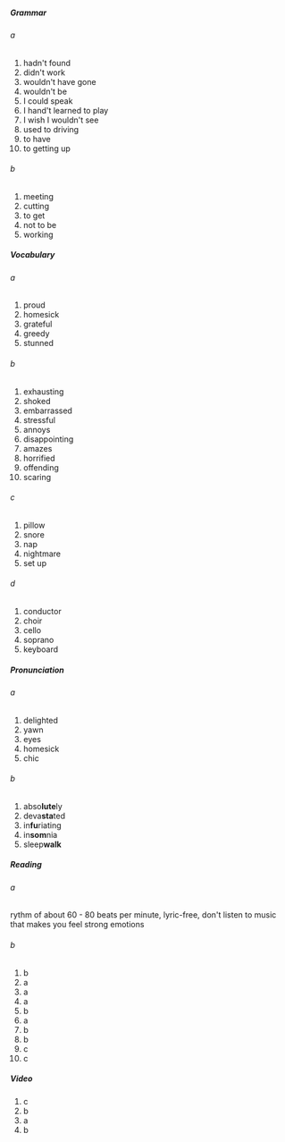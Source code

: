 ##### Grammar
###### a
1. hadn't found
2. didn't work
3. wouldn't have gone
4. wouldn't be
5. I could speak
6. I hand't learned to play
7. I wish I wouldn't see
8. used to driving
9. to have
10. to getting up

###### b 
1. meeting
2. cutting
3. to get
4. not to be
5. working

##### Vocabulary
###### a
1. proud
2. homesick
3. grateful
4. greedy
5. stunned

###### b
1. exhausting
2. shoked
3. embarrassed
4. stressful
5. annoys
6. disappointing
7. amazes
8. horrified
9. offending
10. scaring

###### c
1. pillow
2. snore
3. nap
4. nightmare
5. set up

###### d
1. conductor
2. choir
3. cello
4. soprano
5. keyboard

##### Pronunciation
###### a
1. delighted
2. yawn
3. eyes
4. homesick
5. chic

###### b
1. abso**lute**ly
2. deva**sta**ted
3. in**fu**riating
4. in**som**nia
5. sleep**walk**

##### Reading
###### a
rythm of about 60 - 80 beats per minute, lyric-free, don't listen to music that makes you feel strong emotions

###### b
1. b
2. a
3. a
4. a
5. b
6. a
7. b
8. b
9. c
10. c 


##### Video
1. c
2. b
3. a
4. b
